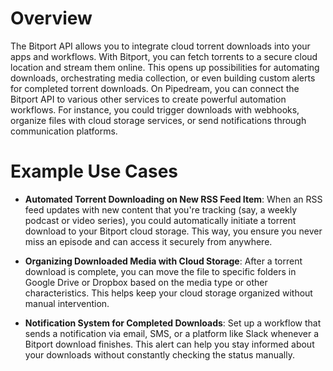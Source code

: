# Overview

The Bitport API allows you to integrate cloud torrent downloads into your apps and workflows. With Bitport, you can fetch torrents to a secure cloud location and stream them online. This opens up possibilities for automating downloads, orchestrating media collection, or even building custom alerts for completed torrent downloads. On Pipedream, you can connect the Bitport API to various other services to create powerful automation workflows. For instance, you could trigger downloads with webhooks, organize files with cloud storage services, or send notifications through communication platforms.

# Example Use Cases

- **Automated Torrent Downloading on New RSS Feed Item**: When an RSS feed updates with new content that you're tracking (say, a weekly podcast or video series), you could automatically initiate a torrent download to your Bitport cloud storage. This way, you ensure you never miss an episode and can access it securely from anywhere.

- **Organizing Downloaded Media with Cloud Storage**: After a torrent download is complete, you can move the file to specific folders in Google Drive or Dropbox based on the media type or other characteristics. This helps keep your cloud storage organized without manual intervention.

- **Notification System for Completed Downloads**: Set up a workflow that sends a notification via email, SMS, or a platform like Slack whenever a Bitport download finishes. This alert can help you stay informed about your downloads without constantly checking the status manually.
